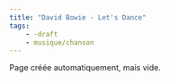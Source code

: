 ```yaml
---
title: "David Bowie - Let's Dance"
tags:
    - -draft
    - musique/chanson
---
```


Page créée automatiquement, mais vide.
